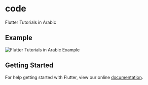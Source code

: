 # code
Flutter Tutorials in Arabic

## Example

![Flutter Tutorials in Arabic Example](https://i.imgur.com/pP8ChGh.gif)

## Getting Started

For help getting started with Flutter, view our online
[documentation](https://flutter.io/).
